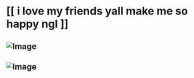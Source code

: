 # [[ i love my friends yall make me so happy ngl ]]
## ![Image](https://github.com/user-attachments/assets/68f4ed20-68ec-43d5-b3a5-d89dd21cbdd2)
## ![Image](https://github.com/user-attachments/assets/08deed78-79ed-43bc-ae82-4edd50d59fd5)

<!--
**27-jjay/27-jjay** is a ✨ _special_ ✨ repository because its `README.md` (this file) appears on your GitHub profile.

Here are some ideas to get you started:

- 🔭 I’m currently working on ...
- 🌱 I’m currently learning ...
- 👯 I’m looking to collaborate on ...
- 🤔 I’m looking for help with ...
- 💬 Ask me about ...
- 📫 How to reach me: ...
- 😄 Pronouns: ...
- ⚡ Fun fact: ...
-->
